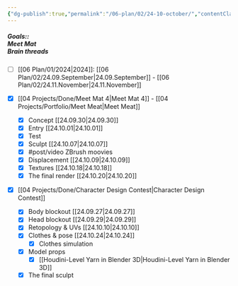 ```yaml
---
{"dg-publish":true,"permalink":"/06-plan/02/24-10-october/","contentClasses":"page-orange pen-black daily Wednesday","noteIcon":"","created":"2025-01-21T01:20:17.285+10:00","updated":"2025-01-21T16:22:09.381+10:00"}
---
```



##### Goals::</br>Meet Mat </br>Brain threads

- [ ] [[06 Plan/01/2024\|2024]]: [[06 Plan/02/24.09.September\|24.09.September]] - [[06 Plan/02/24.11.November\|24.11.November]]


- [x] [[04 Projects/Done/Meet Mat 4\|Meet Mat 4]] - [[04 Projects/Portfolio/Meet Meat\|Meet Meat]]
	 - [x] Concept [[24.09.30\|24.09.30]]
	 - [x] Entry [[24.10.01\|24.10.01]]
	- [x] Test
	- [x] Sculpt [[24.10.07\|24.10.07]]
	- [x] #post/video ZBrush moovies
	- [x] Displacement [[24.10.09\|24.10.09]]
	- [x] Textures [[24.10.18\|24.10.18]]
	- [x] The final render [[24.10.20\|24.10.20]]

- [x] [[04 Projects/Done/Character Design Contest\|Character Design Contest]]
	- [x] Body blockout [[24.09.27\|24.09.27]]
	- [x] Head blockout [[24.09.29\|24.09.29]]
	- [x] Retopology & UVs [[24.10.10\|24.10.10]]
	- [x] Clothes & pose [[24.10.24\|24.10.24]]
		 - [x] Clothes simulation
	- [x] Model props
		- [x] [[Houdini-Level Yarn in Blender 3D\|Houdini-Level Yarn in Blender 3D]]
	- [x] The final sculpt
